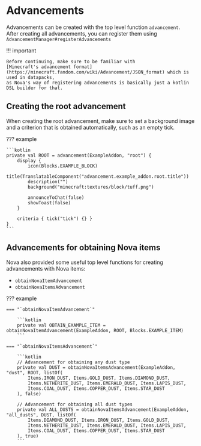 # Advancements

Advancements can be created with the top level function `advancement`.  
After creating all advancements, you can register them using `AdvancementManager#registerAdvancements`

!!! important

    Before continuing, make sure to be familiar with
    [Minecraft's advancement format](https://minecraft.fandom.com/wiki/Advancement/JSON_format) which is used in datapacks,
    as Nova's way of registering advancements is basically just a kotlin DSL builder for that.

## Creating the root advancement

When creating the root advancement, make sure to set a background image and a criterion that is obtained automatically,
such as an empty tick.

??? example

    ```kotlin
    private val ROOT = advancement(ExampleAddon, "root") {
        display {
            icon(Blocks.EXAMPLE_BLOCK)
            title(TranslatableComponent("advancement.example_addon.root.title"))
            description("")
            background("minecraft:textures/block/tuff.png")
            
            announceToChat(false)
            showToast(false)
        }
        
        criteria { tick("tick") {} }
    }
    ```

## Advancements for obtaining Nova items

Nova also provided some useful top level functions for creating advancements with Nova items:

* `obtainNovaItemAdvancement`
* `obtainNovaItemsAdvancement`

??? example

    === "`obtainNovaItemAdvancement`"

        ```kotlin
        private val OBTAIN_EXAMPLE_ITEM = obtainNovaItemAdvancement(ExampleAddon, ROOT, Blocks.EXAMPLE_ITEM)
        ```

    === "`obtainNovaItemsAdvancement`"

        ```kotlin
        // Advancement for obtaining any dust type
        private val DUST = obtainNovaItemsAdvancement(ExampleAddon, "dust", ROOT, listOf(
            Items.IRON_DUST, Items.GOLD_DUST, Items.DIAMOND_DUST,
            Items.NETHERITE_DUST, Items.EMERALD_DUST, Items.LAPIS_DUST,
            Items.COAL_DUST, Items.COPPER_DUST, Items.STAR_DUST
        ), false)
        
        // Advancement for obtaining all dust types
        private val ALL_DUSTS = obtainNovaItemsAdvancement(ExampleAddon, "all_dusts", DUST, listOf(
            Items.DIAMOND_DUST, Items.IRON_DUST, Items.GOLD_DUST,
            Items.NETHERITE_DUST, Items.EMERALD_DUST, Items.LAPIS_DUST,
            Items.COAL_DUST, Items.COPPER_DUST, Items.STAR_DUST
        ), true)
        ```